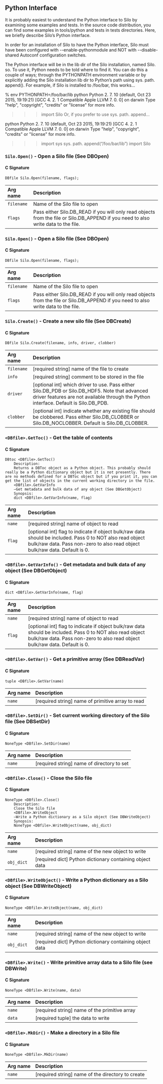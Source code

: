 ## Python Interface

It is probably easiest to understand the Python interface to Silo by examining some examples and tests. 
In the source code distribution, you can find some examples in tools/python and tests in tests directories. 
Here, we briefly describe Silo’s Python interface.

In order for an installation of Silo to have the Python interface, Silo must have been configured with --enable-pythonmodule and NOT with --disable-shared Autoconf configuration switches.

The Python interface will be in the lib dir of the Silo installation, named Silo.
so. 
To use it, Python needs to be told where to find it. 
You can do this a couple of ways; through the PYTHONPATH environment variable or by explicitly adding the Silo installation lib dir to Python’s path using sys.
path.
append(). 
For example, if Silo is installed to /foo/bar, this works...

% env PYTHONPATH=/foo/bar/lib python
Python 2.
7.
10 (default, Oct 23 2015, 19:19:21) 
[GCC 4.
2.
1 Compatible Apple LLVM 7.
0.
0] on darwin
Type "help", "copyright", "credits" or "license" for more info.

>>> import Silo
Or, if you prefer to use sys.
path.
append...

python
Python 2.
7.
10 (default, Oct 23 2015, 19:19:21) 
[GCC 4.
2.
1 Compatible Apple LLVM 7.
0.
0] on darwin
Type "help", "copyright", "credits" or "license" for more info.

>>> import sys
>>> sys.
path.
append(“/foo/bar/lib”)
>>> import Silo

### `Silo.Open()` - Open a Silo file (See DBOpen)

#### C Signature
```
DBfile Silo.Open(filename, flags);
```

Arg name | Description
:--|:---
`filename` | Name of the Silo file to open
`flags` | Pass either Silo.DB_READ if you will only read objects from the file or Silo.DB_APPEND if you need to also write data to the file.

### `Silo.Open()` - Open a Silo file (See DBOpen)

#### C Signature
```
DBfile Silo.Open(filename, flags);
```

Arg name | Description
:--|:---
`filename` | Name of the Silo file to open
`flags` | Pass either Silo.DB_READ if you will only read objects from the file or Silo.DB_APPEND if you need to also write data to the file.

### `Silo.Create()` - Create a new silo file (See DBCreate)

#### C Signature
```
DBfile Silo.Create(filename, info, driver, clobber)
```

Arg name | Description
:--|:---
`filename` | [required string] name of the file to create
`info` | [required string] comment to be stored in the file
`driver` | [optional int] which driver to use. Pass either Silo.DB_PDB or Silo.DB_HDF5. Note that advanced driver features are not available through the Python interface. Default is Silo.DB_PDB.
`clobber` | [optional int] indicate whether any existing file should be clobbered. Pass either Silo.DB_CLOBBER or Silo.DB_NOCLOBBER. Default is Silo.DB_CLOBBER.

### `<DBfile>.GetToc()` - Get the table of contents

#### C Signature
```
DBtoc <DBfile>.GetToc()
    Description:
    Returns a DBToc object as a Python object. This probably should really be a Python dictionary object but it is not presently. There are no methods defined for a DBToc object but if you print it, you can get the list of objects in the current working directory in the file.
    <DBfile>.GetVarInfo
    —Get metadata and bulk data of any object (See DBGetObject)
    Synopsis:
    dict <DBfile>.GetVarInfo(name, flag)
```

Arg name | Description
:--|:---
`name` | [required string] name of object to read
`flag` | [optional int] flag to indicate if object bulk/raw data should be included. Pass 0 to NOT also read object bulk/raw data. Pass non-zero to also read object bulk/raw data. Default is 0.

### `<DBfile>.GetVarInfo()` - Get metadata and bulk data of any object (See DBGetObject)

#### C Signature
```
dict <DBfile>.GetVarInfo(name, flag)
```

Arg name | Description
:--|:---
`name` | [required string] name of object to read
`flag` | [optional int] flag to indicate if object bulk/raw data should be included. Pass 0 to NOT also read object bulk/raw data. Pass non-zero to also read object bulk/raw data. Default is 0.

### `<DBfile>.GetVar()` - Get a primitive array (See DBReadVar)

#### C Signature
```
tuple <DBfile>.GetVar(name)
```

Arg name | Description
:--|:---
`name` | [required string] name of primitive array to read

### `<DBfile>.SetDir()` - Set current working directory of the Silo file (See DBSetDir)

#### C Signature
```
NoneType <DBfile>.SetDir(name)
```

Arg name | Description
:--|:---
`name` | [required string] name of directory to set

### `<DBfile>.Close()` - Close the Silo file

#### C Signature
```
NoneType <DBfile>.Close()
    Description:
    Close the Silo file
    <DBfile>.WriteObject
    —Write a Python dictionary as a Silo object (See DBWriteObject)
    Synopsis:
    NoneType <DBfile>.WriteObject(name, obj_dict)
```

Arg name | Description
:--|:---
`name` | [required string] name of the new object to write
`obj_dict` | [required dict] Python dictionary containing object data

### `<DBfile>.WriteObject()` - Write a Python dictionary as a Silo object (See DBWriteObject)

#### C Signature
```
NoneType <DBfile>.WriteObject(name, obj_dict)
```

Arg name | Description
:--|:---
`name` | [required string] name of the new object to write
`obj_dict` | [required dict] Python dictionary containing object data

### `<DBfile>.Write()` - Write primitive array data to a Silo file (see DBWrite)

#### C Signature
```
NoneType <DBfile>.Write(name, data)
```

Arg name | Description
:--|:---
`name` | [required string] name of the primitive array
`data` | [required tuple] the data to write

### `<DBfile>.MkDir()` - Make a directory in a Silo file

#### C Signature
```
NoneType <DBfile>.MkDir(name)
```

Arg name | Description
:--|:---
`name` | [required string] name of the directory to create

